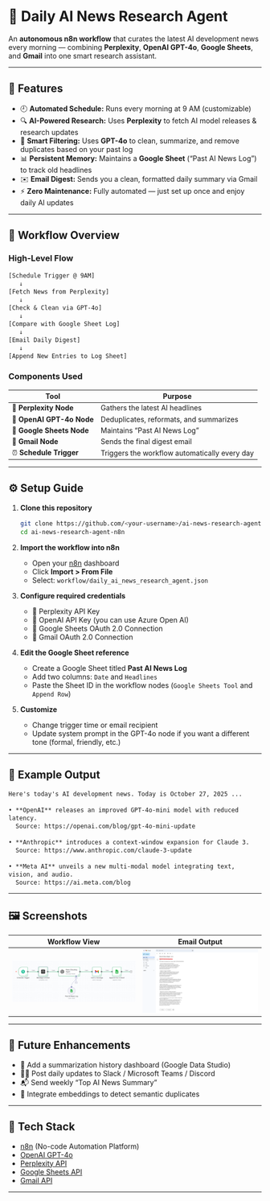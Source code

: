 # 🤖 Daily AI News Research Agent

An **autonomous n8n workflow** that curates the latest AI development news every morning — combining **Perplexity**, **OpenAI GPT-4o**, **Google Sheets**, and **Gmail** into one smart research assistant.

---

## 🌟 Features

- 🕘 **Automated Schedule:** Runs every morning at 9 AM (customizable)  
- 🔍 **AI-Powered Research:** Uses **Perplexity** to fetch AI model releases & research updates  
- 🧠 **Smart Filtering:** Uses **GPT-4o** to clean, summarize, and remove duplicates based on your past log  
- 📊 **Persistent Memory:** Maintains a **Google Sheet** (“Past AI News Log”) to track old headlines  
- ✉️ **Email Digest:** Sends you a clean, formatted daily summary via Gmail  
- ⚡ **Zero Maintenance:** Fully automated — just set up once and enjoy daily AI updates  

---

## 🧩 Workflow Overview

### High-Level Flow
```
[Schedule Trigger @ 9AM]
   ↓
[Fetch News from Perplexity]
   ↓
[Check & Clean via GPT-4o]
   ↓
[Compare with Google Sheet Log]
   ↓
[Email Daily Digest]
   ↓
[Append New Entries to Log Sheet]
```

### Components Used

| Tool | Purpose |
|------|----------|
| 🧠 **Perplexity Node** | Gathers the latest AI headlines |
| 💬 **OpenAI GPT-4o Node** | Deduplicates, reformats, and summarizes |
| 📄 **Google Sheets Node** | Maintains “Past AI News Log” |
| 📧 **Gmail Node** | Sends the final digest email |
| ⏰ **Schedule Trigger** | Triggers the workflow automatically every day |

---

## ⚙️ Setup Guide

1. **Clone this repository**
   ```bash
   git clone https://github.com/<your-username>/ai-news-research-agent-n8n.git
   cd ai-news-research-agent-n8n
   ```

2. **Import the workflow into n8n**
   - Open your [n8n](https://n8n.io/) dashboard  
   - Click **Import > From File**  
   - Select: `workflow/daily_ai_news_research_agent.json`

3. **Configure required credentials**
   - 🧠 Perplexity API Key  
   - 💬 OpenAI API Key (you can use Azure Open AI)  
   - 📄 Google Sheets OAuth 2.0 Connection  
   - 📧 Gmail OAuth 2.0 Connection  

4. **Edit the Google Sheet reference**
   - Create a Google Sheet titled **Past AI News Log**  
   - Add two columns: `Date` and `Headlines`  
   - Paste the Sheet ID in the workflow nodes (`Google Sheets Tool` and `Append Row`)  

5. **Customize**
   - Change trigger time or email recipient  
   - Update system prompt in the GPT-4o node if you want a different tone (formal, friendly, etc.)  

---

## 🧠 Example Output
```
Here's today's AI development news. Today is October 27, 2025 ...

• **OpenAI** releases an improved GPT-4o-mini model with reduced latency.  
  Source: https://openai.com/blog/gpt-4o-mini-update

• **Anthropic** introduces a context-window expansion for Claude 3.  
  Source: https://www.anthropic.com/claude-3-update

• **Meta AI** unveils a new multi-modal model integrating text, vision, and audio.  
  Source: https://ai.meta.com/blog
```

---

## 🖼️ Screenshots

| Workflow View | Email Output |
|:--------------:|:-------------:|
| ![Workflow Screenshot](./screenshots/n8n_workflow_view.png) | ![Sample Output](./docs/preview_output.png) |

---

## 🧭 Future Enhancements

- 🧾 Add a summarization history dashboard (Google Data Studio)  
- 🧑‍💼 Post daily updates to Slack / Microsoft Teams / Discord  
- 📬 Send weekly “Top AI News Summary”  
- 🧠 Integrate embeddings to detect semantic duplicates  

---

## 🧰 Tech Stack

- [n8n](https://n8n.io/) (No-code Automation Platform)  
- [OpenAI GPT-4o](https://platform.openai.com/docs/)  
- [Perplexity API](https://docs.perplexity.ai/)  
- [Google Sheets API](https://developers.google.com/sheets)  
- [Gmail API](https://developers.google.com/gmail)

---

